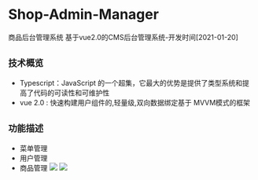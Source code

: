# Shop-Admin-Manager
 商品后台管理系统
 基于vue2.0的CMS后台管理系统-开发时间[2021-01-20]

## `技术概览`
* Typescript：JavaScript 的一个超集，它最大的优势是提供了类型系统和提高了代码的可读性和可维护性
* vue 2.0 : 快速构建用户组件的,轻量级,双向数据绑定基于 MVVM模式的框架  
## `功能描述`
* 菜单管理
* 用户管理
* 商品管理
![](http://www.tuchuangs.com/view.php/c2f7ffe1594752f33a05a66a950d094f.jpg)
![](http://www.tuchuangs.com/view.php/caa2896640d99cf71b2d52f5c7e72942.jpg)

